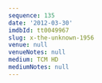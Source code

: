 ```yaml
---
sequence: 135
date: '2012-03-30'
imdbId: tt0049967
slug: x-the-unknown-1956
venue: null
venueNotes: null
medium: TCM HD
mediumNotes: null
---
```


